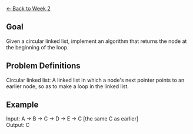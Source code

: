 [<- Back to Week 2](..)

## Goal ##
Given a circular linked list, implement an algorithm that
returns the node at the beginning of the loop.

## Problem Definitions ##
Circular linked list: A linked list in which a node's next
pointer points to an earlier node, so as to make a loop in
the linked list.

## Example ##
Input:    A -> B -> C -> D -> E -> C [the same C as earlier]  
Output:   C